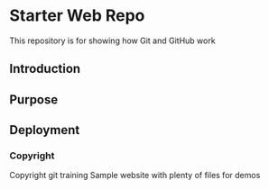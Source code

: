 # Starter Web Repo

This repository is for showing how Git and GitHub work
## Introduction

## Purpose

## Deployment

### Copyright
Copyright git training
Sample website with plenty of files for demos